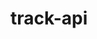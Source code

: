 # track-api
<!-- <script>
    const interval = (numericValue) => {
      const intervalId = setInterval(function() {
        if (document.getElementById('yourIframeId')) {
          yourCustomFunction(numericValue);
          clearInterval(intervalId);
        };
      }, 1000);
    };
   
   const targetElement = document.getElementById('order_review');
   const observer = new MutationObserver(function(mutationsList) {
      for (let mutation of mutationsList) {
        if (mutation.type === 'childList' && mutation.target === targetElement) {
          const updatedContent = targetElement.querySelectorAll('.woocommerce-Price-amount.amount')?.[3];
          const valueWithoutCurrency = updatedContent.textContent.replace("€", "");
          const numericValue = valueWithoutCurrency.replace(",", "");
          const paymentContent = document.getElementById('payment').style.display = "none";
          interval(numericValue);
        }
      }
    });
    observer.observe(targetElement, { childList: true, subtree: true });
    
    function yourCustomFunction(total) {
        const iframe = document.getElementById('yourIframeId');
        console.log(total,'total')
        const message = total;
        iframe?.contentWindow?.postMessage(message, 'https://commerce-app-944679868ee2.herokuapp.com');
    }
</script> -->